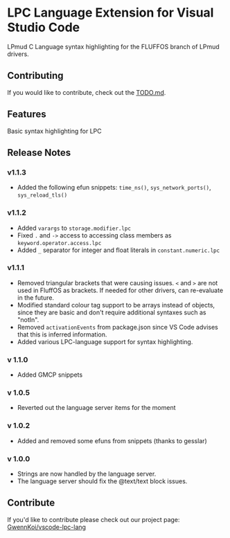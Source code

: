 # LPC Language Extension for Visual Studio Code

LPmud C Language syntax highlighting for the FLUFFOS branch of LPmud drivers.

## Contributing
If you would like to contribute, check out the [TODO.md](TODO.md).

## Features

Basic syntax highlighting for LPC

## Release Notes

### v1.1.3
* Added the following efun snippets: `time_ns()`, `sys_network_ports()`, `sys_reload_tls()`

### v1.1.2
* Added `varargs` to `storage.modifier.lpc`
* Fixed `.` and `->` access to accessing class members as `keyword.operator.access.lpc`
* Added `_` separator for integer and float literals in `constant.numeric.lpc`
### v1.1.1
* Removed triangular brackets that were causing issues. `<` and `>` are not
  used in FluffOS as brackets. If needed for other drivers, can re-evaluate
  in the future.
* Modified standard colour tag support to be arrays instead of objects, since
  they are basic and don't require additional syntaxes such as "notIn".
* Removed `activationEvents` from package.json since VS Code advises that this
  is inferred information.
* Added various LPC-language support for syntax highlighting.

### v 1.1.0
* Added GMCP snippets

### v 1.0.5
* Reverted out the language server items for the moment

### v 1.0.2
* Added and removed some efuns from snippets (thanks to gesslar)

### v 1.0.0
* Strings are now handled by the language server.
* The language server should fix the @text/text block issues.

## Contribute

If you'd like to contribute please check out our project page: [GwennKoi/vscode-lpc-lang](http://github.com/GwennKoi/vscode-lpc-lang)

